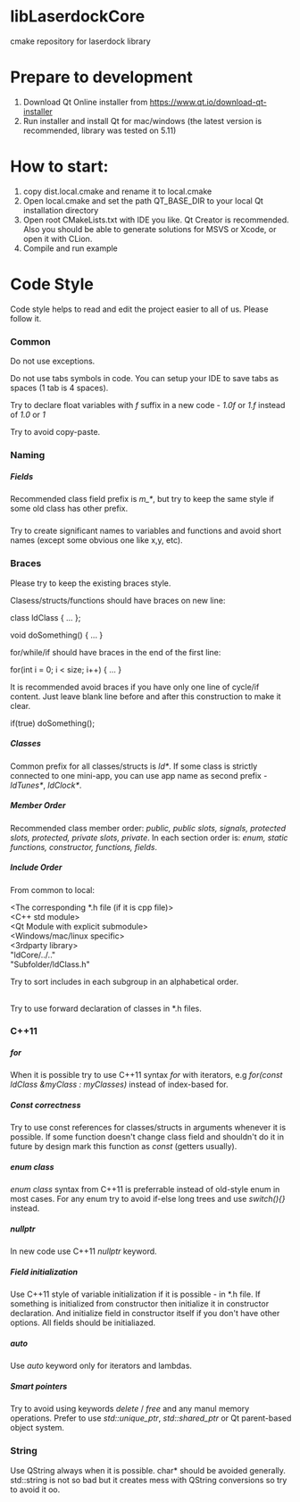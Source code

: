 # libLaserdockCore
cmake repository for laserdock library

# Prepare to development

1) Download Qt Online installer from https://www.qt.io/download-qt-installer
2) Run installer and install Qt for mac/windows (the latest version is recommended, library was tested on 5.11)

# How to start:

1) copy dist.local.cmake and rename it to local.cmake
2) Open local.cmake and set the path QT_BASE_DIR to your local Qt installation directory
3) Open root CMakeLists.txt with IDE you like. Qt Creator is recommended. Also you should be able to generate solutions for MSVS or Xcode, or open it with CLion.
4) Compile and run example

# Code Style
Code style helps to read and edit the project easier to all of us.  Please follow it.

### Common
Do not use exceptions.     

Do not use tabs symbols in code. You can setup your IDE to save tabs as spaces (1 tab is 4 spaces).

Try to declare float variables with _f_ suffix in a new code - _1.0f_ or _1.f_ instead of _1.0_ or _1_

Try to avoid copy-paste.

### Naming

##### Fields
Recommended class field prefix is _m\_\*_, but try to keep the same style if some old class has other prefix.

##### 
Try to create significant names to variables and functions and avoid short names (except some obvious one like x,y, etc).

### Braces

Please try to keep the existing braces style. 

Clasess/structs/functions should have braces on new line:

class ldClass 
{
...
};

void doSomething() 
{
...
}

for/while/if should have braces in the end of the first line: 

for(int i = 0; i < size; i++) {
...
}

It is recommended avoid braces if you have only one line of cycle/if content. Just leave blank line before and after this construction to make it clear.

if(true)
doSomething();


##### Classes
Common prefix for all classes/structs is _ld\*_. If some class is strictly connected to one mini-app, you can use app name as second prefix - _ldTunes\*_, _ldClock\*_.

##### Member Order
Recommended class member order: _public, public slots, signals, protected slots, protected, private slots, private_. In each section order is: _enum, static functions, constructor, functions, fields_. 

##### Include Order
From common to local:

\<The corresponding *.h file (if it is cpp file)\>
<br>
\<C++ std module\>
<br>
\<Qt Module with explicit submodule> 
<br>
\<Windows/mac/linux specific>
<br>
\<3rdparty library> 
<br>
"ldCore/../.."
<br>
"Subfolder/ldClass.h" 

Try to sort includes in each subgroup in an alphabetical order.

<br>Try to use forward declaration of classes in *.h files.

### C++11


##### for
When it is possible try to use C++11 syntax _for_ with iterators, e.g _for(const ldClass &myClass : myClasses)_ instead of index-based for. 

##### Const correctness
Try to use const references for classes/structs in arguments whenever it is possible. If some function doesn't change class field and shouldn't do it in future by design mark this function as _const_ (getters usually).

##### enum class
_enum class_ syntax from C++11 is preferrable instead of old-style enum in most cases. For any enum try to avoid if-else long trees and use _switch(){}_ instead.

##### nullptr
In new code use C++11 _nullptr_ keyword. 

##### Field initialization
Use C++11 style of variable initialization if it is possible - in \*.h file. If something is initialized from constructor then initialize it in constructor declaration. And initialize field in constructor itself if you don't have other options. All fields should be initialiazed.

##### auto
Use _auto_ keyword only for iterators and lambdas.

##### Smart pointers
Try to avoid using keywords _delete_ / _free_  and any manul memory operations. Prefer to use _std::unique_ptr_, _std::shared_ptr_ or Qt parent-based object system.


### String

Use QString always when it is possible. char* should be avoided generally. std::string is not so bad but it creates mess with QString conversions so try to avoid it oo.



